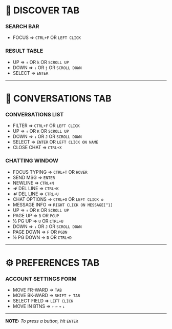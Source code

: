 # 🔎 DISCOVER TAB
### SEARCH BAR
- FOCUS        ⇒  `CTRL+F` OR `LEFT CLICK`
### RESULT TABLE
- UP           ⇒  `↑` OR `k` OR `SCROLL UP`
- DOWN         ⇒  `↓` OR `j` OR `SCROLL DOWN`
- SELECT       ⇒  `ENTER`
---
# 💭 CONVERSATIONS TAB
### CONVERSATIONS LIST
- FILTER       ⇒  `CTRL+F` OR `LEFT CLICK`
- UP           ⇒  `↑` OR `K` OR `SCROLL UP`
- DOWN         ⇒  `↓` OR `J` OR `SCROLL DOWN`
- SELECT       ⇒  `ENTER` OR `LEFT CLICK ON NAME`
- CLOSE CHAT   ⇒   `CTRL+X`
### CHATTING WINDOW
- FOCUS TYPING ⇒  `CTRL+T` OR `HOVER`
- SEND MSG     ⇒  `ENTER`
- NEWLINE      ⇒  `CTRL+N`
- ⇏ DEL LINE   ⇒  `CTRL+K`
- ⇍ DEL LINE   ⇒  `CTRL+U`
- CHAT OPTIONS ⇒  `CTRL+O` OR `LEFT CLICK ⚙️`
- MESSAGE INFO ⇒  `RIGHT CLICK ON MESSAGE[^1]`
- UP           ⇒  `↑` OR `K` OR `SCROLL UP`
- PAGE UP      ⇒  `B` OR `PGUP`
- ½ PG UP      ⇒  `U` OR `CTRL+U`
- DOWN         ⇒  `↓` OR `J` OR `SCROLL DOWN`
- PAGE DOWN    ⇒  `F` OR `PGDN`
- ½ PG DOWN    ⇒  `D` OR `CTRL+D`
---
# ⚙️ PREFERENCES TAB
### ACCOUNT SETTINGS FORM
- MOVE FR-WARD ⇒  `TAB`
- MOVE BK-WARD ⇒  `SHIFT + TAB`
- SELECT FIELD ⇒  `LEFT CLICK`
- MOVE IN BTNS ⇒  `↑` `←` `→` `↓`
---
**NOTE:** _To press a button, hit_ `ENTER`

[^1]: Message must be completely in the viewport.
